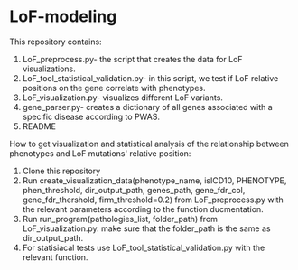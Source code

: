 # LoF-modeling
This repository contains:
1) LoF_preprocess.py- the script that creates the data for LoF visualizations.
2) LoF_tool_statistical_validation.py- in this script, we test if LoF relative positions on the gene correlate with phenotypes.
3) LoF_visualization.py- visualizes different LoF variants.
4) gene_parser.py- creates a dictionary of all genes associated with a specific disease according to PWAS.
5) README


How to get visualization and statistical analysis of the relationship between phenotypes and LoF mutations' relative position:
1) Clone this repository
2) Run create_visualization_data(phenotype_name, isICD10, PHENOTYPE, phen_threshold, dir_output_path, genes_path, gene_fdr_col, gene_fdr_thershold, firm_threshold=0.2)    from LoF_preprocess.py with the relevant parameters according to the function ducmentation.
3) Run run_program(pathologies_list, folder_path) from LoF_visualization.py. make sure that the folder_path is the same as dir_output_path.
4) For statisiacal tests use LoF_tool_statistical_validation.py with the relevant function.

